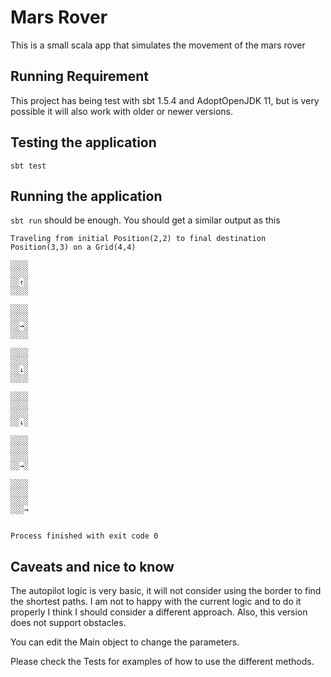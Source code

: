 # Mars Rover #
This is a small scala app that simulates the movement of the mars rover

## Running Requirement ##
This project has being test with sbt 1.5.4 and AdoptOpenJDK 11, but is very possible 
it will also work with older or newer versions.

## Testing the application ##
`sbt test`

## Running the application ##
`sbt run` should be enough.
You should get a similar output as this

```
Traveling from initial Position(2,2) to final destination Position(3,3) on a Grid(4,4)

░░░░
░░░░
░░↑░
░░░░

░░░░
░░░░
░░→░
░░░░

░░░░
░░░░
░░↓░
░░░░

░░░░
░░░░
░░░░
░░↓░

░░░░
░░░░
░░░░
░░→░

░░░░
░░░░
░░░░
░░░→


Process finished with exit code 0

```

## Caveats and nice to know ##
The autopilot logic is very basic, it will not consider using the border to find the shortest paths. I am not to happy
with the current logic and to do it properly I think I should consider a different approach.
Also, this version does not support obstacles.

You can edit the Main object to change the parameters.

Please check the Tests for examples of how to use the different methods.




